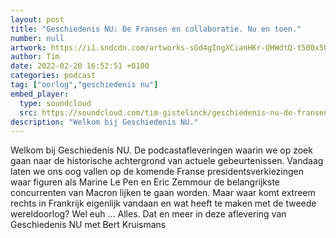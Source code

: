 ```yaml
---
layout: post
title: "Geschiedenis NU: De Fransen en collaboratie. Nu en toen."
number: null
artwork: https://i1.sndcdn.com/artworks-sGd4gIngXCianHKr-OHWdtQ-t500x500.jpg
author: Tim
date: 2022-02-20 16:52:51 +0100
categories: podcast
tag: ["oorlog","geschiedenis nu"]
embed_player:
  type: soundcloud
  src: https://soundcloud.com/tim-gistelinck/geschiedenis-nu-de-fransen-en-collaboratie-nu-en-toen
description: "Welkom bij Geschiedenis NU."
---
```

Welkom bij Geschiedenis NU. De podcastafleveringen waarin we op zoek gaan naar de historische achtergrond van actuele gebeurtenissen. Vandaag laten we ons oog vallen op de komende Franse presidentsverkiezingen waar figuren als Marine Le Pen en Eric Zemmour de belangrijkste concurrenten van Macron lijken te gaan worden. Maar waar komt extreem rechts in Frankrijk eigenlijk vandaan en wat heeft te maken met de tweede wereldoorlog? Wel euh ... Alles. Dat en meer in deze aflevering van Geschiedenis NU met Bert Kruismans